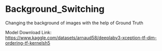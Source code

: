 # Background_Switching
Changing the background of images with the help of Ground Truth




Model Download Link: https://www.kaggle.com/datasets/arnaud58/deeplabv3-xception-tf-dim-ordering-tf-kernelsh5
